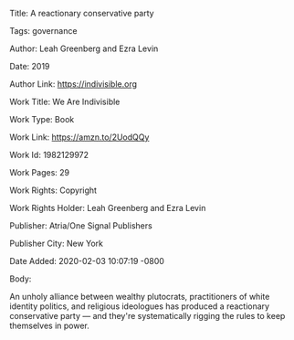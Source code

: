Title:  A reactionary conservative party

Tags:   governance

Author: Leah Greenberg and Ezra Levin

Date:   2019

Author Link: https://indivisible.org

Work Title: We Are Indivisible

Work Type: Book

Work Link: https://amzn.to/2UodQQy

Work Id: 1982129972

Work Pages: 29

Work Rights: Copyright

Work Rights Holder: Leah Greenberg and Ezra Levin

Publisher: Atria/One Signal Publishers

Publisher City: New York

Date Added: 2020-02-03 10:07:19 -0800

Body: 

An unholy alliance between wealthy plutocrats, practitioners of white identity politics, and religious ideologues has produced a reactionary conservative party — and they're systematically rigging the rules to keep themselves in power. 

